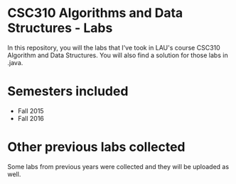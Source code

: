 # CSC310 Algorithms and Data Structures - Labs
In this repository, you will the labs that I've took in LAU's course CSC310 Algorithm and Data Structures. You will also find a solution for those labs in .java.

# Semesters included
 - Fall 2015
 - Fall 2016
 
 # Other previous labs collected
 Some labs from previous years were collected and they will be uploaded as well.
